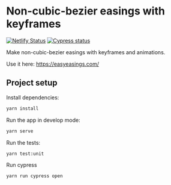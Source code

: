 # Non-cubic-bezier easings with keyframes

[![Netlify Status](https://api.netlify.com/api/v1/badges/389499b3-5eff-4822-8fb8-4b4def71525e/deploy-status)](https://app.netlify.com/sites/custom-easings-with-keyframes/deploys)
[![Cypress status](https://img.shields.io/endpoint?url=https://dashboard.cypress.io/badge/simple/x4o3zk/main&style=flat&logo=cypress)](https://dashboard.cypress.io/projects/x4o3zk/runs)

Make non-cubic-bezier easings with keyframes and animations.

Use it here:
https://easyeasings.com/

## Project setup

Install dependencies:

```bash
yarn install
```

Run the app in develop mode:

```bash
yarn serve
```

Run the tests:

```bash
yarn test:unit
```

Run cypress

```bash
yarn run cypress open
```
